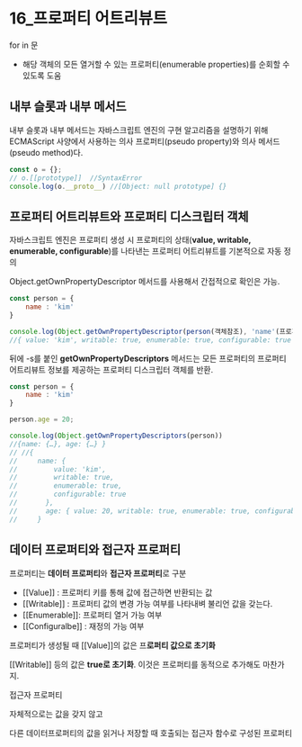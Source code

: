 # 16_프로퍼티 어트리뷰트

for in 문 

- 해당 객체의 모든 열거할 수 있는 프로퍼티(enumerable properties)를 순회할 수 있도록 도움

## **내부 슬롯과 내부 메서드**

내부 슬롯과 내부 메서드는 자바스크립트 엔진의 구현 알고리즘을 설명하기 위해 ECMAScript 사양에서 사용하는 의사 프로퍼티(pseudo property)와 의사 메서드(pseudo method)다.

```jsx
const o = {};
// o.[[prototype]]  //SyntaxError
console.log(o.__proto__) //[Object: null prototype] {}
```

## **프로퍼티 어트리뷰트와 프로퍼티 디스크립터 객체**

자바스크립트 엔진은 프로퍼티 생성 시 프로퍼티의 상태(**value, writable, enumerable, configurable**)를 나타낸는 프로퍼티 어트리뷰트를 기본적으로 자동 정의

Object.getOwnPropertyDescriptor 메서드를 사용해서 간접적으로 확인은 가능.

```jsx
const person = {
    name : 'kim'
}

console.log(Object.getOwnPropertyDescriptor(person(객체참조), 'name'(프로퍼티 키)))
//{ value: 'kim', writable: true, enumerable: true, configurable: true }
```

뒤에 -s를 붙인 **getOwnPropertyDescriptors** 메서드는 모든 프로퍼티의 프로퍼티 어트리뷰트 정보를 제공하는 프로퍼티 디스크립터 객체를 반환.

```jsx
const person = {
    name : 'kim'
}

person.age = 20;

console.log(Object.getOwnPropertyDescriptors(person))
//{name: {…}, age: {…} }
// //{
//     name: {
//         value: 'kim',
//         writable: true,
//         enumerable: true,
//         configurable: true
//       },
//       age: { value: 20, writable: true, enumerable: true, configurable: true }
//     }
```

## **데이터 프로퍼티와 접근자 프로퍼티**

프로퍼티는 **데이터 프로퍼티**와 **접근자 프로퍼티**로 구분

- [[Value]] : 프로퍼티 키를 통해 값에 접근하면 반환되는 값
- [[Writable]] : 프로퍼티 값의 변경 가능 여부를 나타내벼 불리언 값을 갖는다.
- [[Enumerable]]: 프로퍼티 열거 가능 여부
- [[Configuralbe]] : 재정의 가능 여부

프로퍼티가 생성될 때 [[Value]]의 값은 프**로퍼티 값으로 초기화** 

[[Writable]] 등의 값은 **true로 초기화**. 이것은 프로퍼티를 동적으로 추가해도 마찬가지.

접근자 프로퍼티

자체적으로는 값을 갖지 않고 

다른 데이터프로퍼티의 값을 읽거나 저장할 때 호출되는 접근자 함수로 구성된 프로퍼티